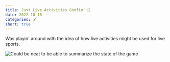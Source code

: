 ```yaml
---
title: Just Live Activities Goofin' 🤠
date: 2022-10-18
categories: 🖌️
short: true
---
```


Was playin' around with the idea of how live activities might be used for live sports.

![Could be neat to be able to summarize the state of the game](https://thomas.design/graphics/blog/live-activities-mockup.png "Mockup of an iPhone showing a Live Activity with the current score and ball position of a football game between the San Francisco 49ers and the Los Angeles Chargers.")
